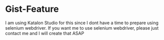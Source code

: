 # Gist-Feature

I am using Katalon Studio for this since I dont have a time to prepare using selenium webdriver. If you want me to use selenium webdriver, please just contact me and I will create that ASAP
